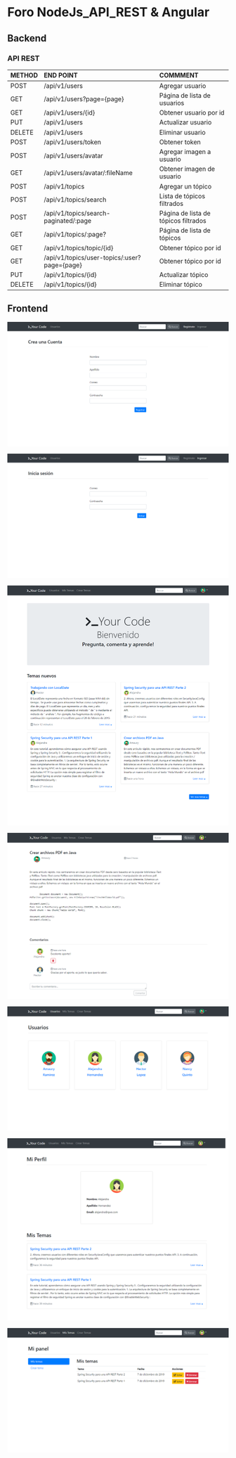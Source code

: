 # Foro NodeJs_API_REST & Angular 

## Backend

### API REST
| METHOD | END POINT                                    | COMMMENT                             |
| :----- | :------------------------------------------- | :----------------------------------- |
| POST   | /api/v1/users                                | Agregar usuario                      |
| GET    | /api/v1/users?page={page}                    | Página de lista de usuarios          |
| GET    | /api/v1/users/{id}                           | Obtener usuario por id               |
| PUT    | /api/v1/users                                | Actualizar usuario                   |
| DELETE | /api/v1/users                                | Eliminar usuario                     |
| POST   | /api/v1/users/token                          | Obtener token                        |
| POST   | /api/v1/users/avatar                         | Agregar imagen a usuario             |
| GET    | /api/v1/users/avatar/:fileName               | Obtener imagen de usuario            |
| POST   | /api/v1/topics                               | Agregar un tópico                    |
| POST   | /api/v1/topics/search                        | Lista de tópicos filtrados           |
| POST   | /api/v1/topics/search-paginated/:page        | Página de lista de tópicos filtrados |
| GET    | /api/v1/topics/:page?                        | Página de lista de tópicos           |
| GET    | /api/v1/topics/topic/{id}                    | Obtener tópico por id                |
| GET    | /api/v1/topics/user-topics/:user?page={page} | Obtener tópico por id                |
| PUT    | /api/v1/topics/{id}                          | Actualizar tópico                    |
| DELETE | /api/v1/topics/{id}                          | Eliminar tópico                      |

## Frontend

![crear_cuenta_view.png](images/crear_cuenta_view.png "crear_cuenta_view")

![inicio_sesion_view.png](images/inicio_sesion_view.png "inicio_sesion_view")

![home_view.png](images/home_view.png "home_view")

![topic_view.png](images/topic_view.png "topic_view")

![usuarios_view.png](images/usuarios_view.png "usuarios_view")

![mi_perfil_view.png](images/mi_perfil_view.png "mi_perfil_view")

![mis_temas_view.png](images/mis_temas_view.png "mis_temas_view")

